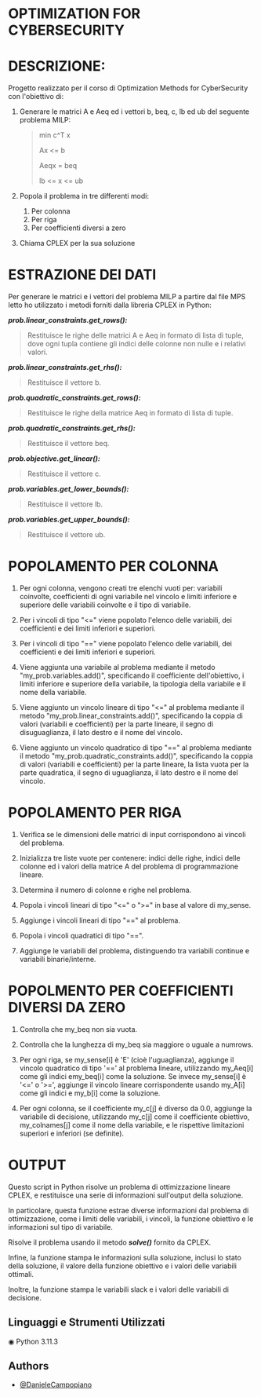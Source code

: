 # OPTIMIZATION FOR CYBERSECURITY

# DESCRIZIONE:

Progetto realizzato per il corso di Optimization Methods for CyberSecurity con l'obiettivo di:
1) Generare le matrici A e Aeq ed i vettori b, beq, c, lb ed ub del seguente problema MILP:
   > min c^T x
   > 
   > Ax <= b
   > 
   > Aeqx = beq
   > 
   > lb <= x <= ub

2) Popola il problema in tre differenti modi:
   1) Per colonna
   2) Per riga
   3) Per coefficienti diversi a zero

3) Chiama CPLEX per la sua soluzione

# ESTRAZIONE DEI DATI
Per generare le matrici e i vettori del problema MILP a partire dal file MPS letto ho utilizzato i metodi forniti dalla libreria CPLEX in Python:

_**prob.linear_constraints.get_rows():**_
> Restituisce le righe delle matrici A e Aeq in formato di lista di tuple, dove ogni tupla contiene gli indici delle colonne non nulle e i relativi valori.


_**prob.linear_constraints.get_rhs():**_
> Restituisce il vettore b.

_**prob.quadratic_constraints.get_rows():**_
> Restituisce le righe della matrice Aeq in formato di lista di tuple.

_**prob.quadratic_constraints.get_rhs():**_
> Restituisce il vettore beq.

_**prob.objective.get_linear():**_
> Restituisce il vettore c.

_**prob.variables.get_lower_bounds():**_
> Restituisce il vettore lb.

_**prob.variables.get_upper_bounds():**_
> Restituisce il vettore ub.

# POPOLAMENTO PER COLONNA
1. Per ogni colonna, vengono creati tre elenchi vuoti per: variabili coinvolte, coefficienti di ogni variabile nel vincolo e limiti inferiore e superiore delle variabili coinvolte e il tipo di variabile.

2. Per i vincoli di tipo "<=" viene popolato l'elenco delle variabili, dei coefficienti e dei limiti inferiori e superiori.

3. Per i vincoli di tipo "==" viene popolato l'elenco delle variabili, dei coefficienti e dei limiti inferiori e superiori.

4. Viene aggiunta una variabile al problema mediante il metodo "my_prob.variables.add()", specificando il coefficiente dell'obiettivo, i limiti inferiore e superiore della variabile, la tipologia della variabile e il nome della variabile.

5. Viene aggiunto un vincolo lineare di tipo "<=" al problema mediante il metodo "my_prob.linear_constraints.add()", specificando la coppia di valori (variabili e coefficienti) per la parte lineare, il segno di disuguaglianza, il lato destro e il nome del vincolo.

6. Viene aggiunto un vincolo quadratico di tipo "==" al problema mediante il metodo "my_prob.quadratic_constraints.add()", specificando la coppia di valori (variabili e coefficienti) per la parte lineare, la lista vuota per la parte quadratica, il segno di uguaglianza, il lato destro e il nome del vincolo.


# POPOLAMENTO PER RIGA
1. Verifica se le dimensioni delle matrici di input corrispondono ai vincoli del problema.

2. Inizializza tre liste vuote per contenere: indici delle righe, indici delle colonne ed i valori della matrice A del problema di programmazione lineare.

3. Determina il numero di colonne e righe nel problema.

4. Popola i vincoli lineari di tipo "<=" o ">=" in base al valore di my_sense.

5. Aggiunge i vincoli lineari di tipo "==" al problema.

6. Popola i vincoli quadratici di tipo "==".

7. Aggiunge le variabili del problema, distinguendo tra variabili continue e variabili binarie/interne.

# POPOLMENTO PER COEFFICIENTI DIVERSI DA ZERO
1. Controlla che my_beq non sia vuota.

2. Controlla che la lunghezza di my_beq sia maggiore o uguale a numrows.

3. Per ogni riga, se my_sense[i] è 'E' (cioè l'uguaglianza), aggiunge il vincolo quadratico di tipo '==' al problema lineare, utilizzando my_Aeq[i] come gli indici emy_beq[i] come la soluzione.
Se invece my_sense[i] è '<=' o '>=', aggiunge il vincolo lineare corrispondente usando my_A[i] come gli indici e my_b[i] come la soluzione.

4. Per ogni colonna, se il coefficiente my_c[j] è diverso da 0.0, aggiunge la variabile di decisione, utilizzando my_c[j] come il coefficiente obiettivo, my_colnames[j] come il nome della variabile, e le rispettive limitazioni superiori e inferiori (se definite).

# OUTPUT
Questo script in Python risolve un problema di ottimizzazione lineare CPLEX, e restituisce una serie di informazioni sull'output della soluzione.

In particolare, questa funzione estrae diverse informazioni dal problema di ottimizzazione, come i limiti delle variabili, i vincoli, la funzione obiettivo e le informazioni sul tipo di variabile.

Risolve il problema usando il metodo _**solve()**_ fornito da CPLEX.

Infine, la funzione stampa le informazioni sulla soluzione, inclusi lo stato della soluzione, il valore della funzione obiettivo e i valori delle variabili ottimali.

Inoltre, la funzione stampa le variabili slack e i valori delle variabili di decisione. 

## Linguaggi e Strumenti Utilizzati

◉ Python 3.11.3

## Authors

- [@DanieleCampopiano](https://github.com/DanieleCampopiano)